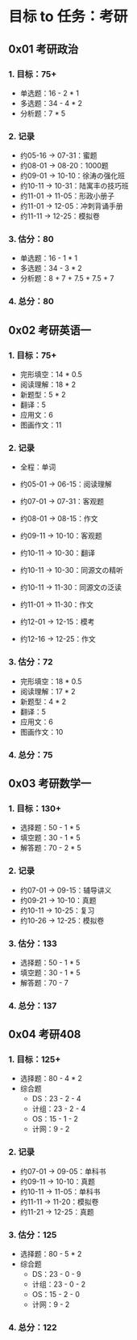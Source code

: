 # 目标 to 任务：考研

## 0x01 考研政治

### 1. 目标：75+

- 单选题：16 - 2 * 1
- 多选题：34 - 4 * 2
- 分析题：7 * 5

### 2. 记录

- 约05-16 → 07-31：蜜题
- 约08-01 → 08-20：1000题
- 约09-01 → 10-10：徐涛の强化班
- 约10-11 → 10-31：陆寓丰の技巧班
- 约11-01 → 11-05：形政小册子
- 约11-01 → 12-05：冲刺背诵手册
- 约11-11 → 12-25：模拟卷

### 3. 估分：80

- 单选题：16 - 1 * 1
- 多选题：34 - 3 * 2
- 分析题：8 + 7 + 7.5 + 7.5 + 7

### 4. 总分：80

## 0x02 考研英语一

### 1. 目标：75+

- 完形填空：14 * 0.5
- 阅读理解：18 * 2
- 新题型：5 * 2
- 翻译：5
- 应用文：6
- 图画作文：11

### 2. 记录

- 全程：单词

- 约05-01 → 06-15：阅读理解
- 约07-01 → 07-31：客观题
- 约08-01 → 08-15：作文
- 约09-11 → 10-10：客观题
- 约10-11 → 10-30：翻译
- 约10-11 → 10-30：同源文の精听
- 约10-11 → 11-30：同源文の泛读
- 约11-01 → 11-30：作文
- 约12-01 → 12-15：模考
- 约12-16 → 12-25：作文

### 3. 估分：72

- 完形填空：18 * 0.5
- 阅读理解：17 * 2
- 新题型：4 * 2
- 翻译：5
- 应用文：6
- 图画作文：10

### 4. 总分：75

## 0x03 考研数学一

### 1. 目标：130+

- 选择题：50 - 1 * 5
- 填空题：30 - 1 * 5
- 解答题：70 - 2 * 5

### 2. 记录

- 约07-01 → 09-15：辅导讲义
- 约09-21 → 10-10：真题
- 约10-11 → 10-25：复习
- 约10-26 → 12-25：模拟卷

### 3. 估分：133

- 选择题：50 - 1 * 5
- 填空题：30 - 1 * 5
- 解答题：70 - 7

### 4. 总分：137

## 0x04 考研408

### 1. 目标：125+

- 选择题：80 - 4 * 2
- 综合题
  - DS：23 - 2 - 4
  - 计组：23 - 2 - 4
  - OS：15 - 1 - 2
  - 计网：9 - 2

### 2. 记录

- 约07-01 → 09-05：单科书
- 约09-11 → 10-10：真题
- 约10-11 → 11-05：单科书
- 约11-11 → 11-20：模拟卷
- 约11-21 → 12-25：真题

### 3. 估分：125

- 选择题：80 - 5 * 2
- 综合题
  - DS：23 - 0 - 9
  - 计组：23 - 0 - 2
  - OS：15 - 2 - 0
  - 计网：9 - 2

### 4. 总分：122